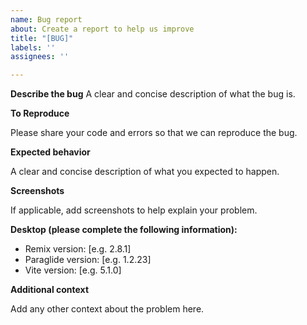 ```yaml
---
name: Bug report
about: Create a report to help us improve
title: "[BUG]"
labels: ''
assignees: ''

---
```


**Describe the bug**
A clear and concise description of what the bug is.

**To Reproduce**

Please share your code and errors so that we can reproduce the bug.

**Expected behavior**

A clear and concise description of what you expected to happen.

**Screenshots**

If applicable, add screenshots to help explain your problem.

**Desktop (please complete the following information):**

 - Remix version: [e.g. 2.8.1]
 - Paraglide version: [e.g. 1.2.23]
 - Vite version: [e.g. 5.1.0]

**Additional context**

Add any other context about the problem here.